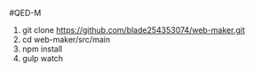 #QED-M

1. git clone https://github.com/blade254353074/web-maker.git
2. cd web-maker/src/main
3. npm install
4. gulp watch
